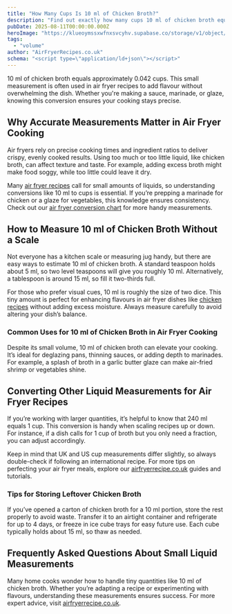 ```yaml
---
title: "How Many Cups Is 10 ml of Chicken Broth?"
description: "Find out exactly how many cups 10 ml of chicken broth equals with this simple conversion guide. Perfect for air fryer recipes!"
pubDate: 2025-08-11T00:00:00.000Z
heroImage: "https://klueoymssxwfnxsvcyhv.supabase.co/storage/v1/object/public/md/how-many-cups-is-10-ml-of-chicken-broth-40263883.webp"
tags:
  - "volume"
author: "AirFryerRecipes.co.uk"
schema: "<script type=\"application/ld+json\"></script>"
---
```


<p>10 ml of chicken broth equals approximately 0.042 cups. This small measurement is often used in air fryer recipes to add flavour without overwhelming the dish. Whether you're making a sauce, marinade, or glaze, knowing this conversion ensures your cooking stays precise.</p>

<h2>Why Accurate Measurements Matter in Air Fryer Cooking</h2>  
<p>Air fryers rely on precise cooking times and ingredient ratios to deliver crispy, evenly cooked results. Using too much or too little liquid, like chicken broth, can affect texture and taste. For example, adding excess broth might make food soggy, while too little could leave it dry.</p>  
<p>Many <a href=https://www.airfryerrecipe.co.uk/recipes>air fryer recipes</a> call for small amounts of liquids, so understanding conversions like 10 ml to cups is essential. If you’re prepping a marinade for chicken or a glaze for vegetables, this knowledge ensures consistency. Check out our <a href=https://www.airfryerrecipe.co.uk/air-fryer-conversion-chart>air fryer conversion chart</a> for more handy measurements.</p>  

<h2>How to Measure 10 ml of Chicken Broth Without a Scale</h2>  
<p>Not everyone has a kitchen scale or measuring jug handy, but there are easy ways to estimate 10 ml of chicken broth. A standard teaspoon holds about 5 ml, so two level teaspoons will give you roughly 10 ml. Alternatively, a tablespoon is around 15 ml, so fill it two-thirds full.</p>  
<p>For those who prefer visual cues, 10 ml is roughly the size of two dice. This tiny amount is perfect for enhancing flavours in air fryer dishes like <a href=https://www.airfryerrecipe.co.uk/recipe-category/chicken>chicken recipes</a> without adding excess moisture. Always measure carefully to avoid altering your dish’s balance.</p>  

<h3>Common Uses for 10 ml of Chicken Broth in Air Fryer Cooking</h3>  
<p>Despite its small volume, 10 ml of chicken broth can elevate your cooking. It’s ideal for deglazing pans, thinning sauces, or adding depth to marinades. For example, a splash of broth in a garlic butter glaze can make air-fried shrimp or vegetables shine.</p>  

<h2>Converting Other Liquid Measurements for Air Fryer Recipes</h2>  
<p>If you’re working with larger quantities, it’s helpful to know that 240 ml equals 1 cup. This conversion is handy when scaling recipes up or down. For instance, if a dish calls for 1 cup of broth but you only need a fraction, you can adjust accordingly.</p>  
<p>Keep in mind that UK and US cup measurements differ slightly, so always double-check if following an international recipe. For more tips on perfecting your air fryer meals, explore our <a href=https://www.airfryerrecipe.co.uk>airfryerrecipe.co.uk</a> guides and tutorials.</p>  

<h3>Tips for Storing Leftover Chicken Broth</h3>  
<p>If you’ve opened a carton of chicken broth for a 10 ml portion, store the rest properly to avoid waste. Transfer it to an airtight container and refrigerate for up to 4 days, or freeze in ice cube trays for easy future use. Each cube typically holds about 15 ml, so thaw as needed.</p>  

<h2>Frequently Asked Questions About Small Liquid Measurements</h2>  
<p>Many home cooks wonder how to handle tiny quantities like 10 ml of chicken broth. Whether you’re adapting a recipe or experimenting with flavours, understanding these measurements ensures success. For more expert advice, visit <a href=https://www.airfryerrecipe.co.uk>airfryerrecipe.co.uk</a>.</p>